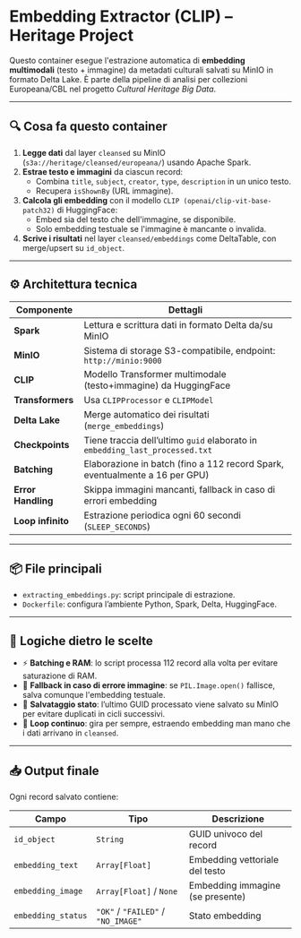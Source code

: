 # Embedding Extractor (CLIP) – Heritage Project

Questo container esegue l'estrazione automatica di **embedding multimodali** (testo + immagine) da metadati culturali salvati su MinIO in formato Delta Lake. È parte della pipeline di analisi per collezioni Europeana/CBL nel progetto *Cultural Heritage Big Data*.

---

## 🔍 Cosa fa questo container

1. **Legge dati** dal layer `cleansed` su MinIO (`s3a://heritage/cleansed/europeana/`) usando Apache Spark.
2. **Estrae testo e immagini** da ciascun record:
   - Combina `title`, `subject`, `creator`, `type`, `description` in un unico testo.
   - Recupera `isShownBy` (URL immagine).
3. **Calcola gli embedding** con il modello `CLIP (openai/clip-vit-base-patch32)` di HuggingFace:
   - Embed sia del testo che dell'immagine, se disponibile.
   - Solo embedding testuale se l'immagine è mancante o invalida.
4. **Scrive i risultati** nel layer `cleansed/embeddings` come DeltaTable, con merge/upsert su `id_object`.

---

## ⚙️ Architettura tecnica

| Componente         | Dettagli |
|--------------------|----------|
| **Spark**          | Lettura e scrittura dati in formato Delta da/su MinIO |
| **MinIO**          | Sistema di storage S3-compatibile, endpoint: `http://minio:9000` |
| **CLIP**           | Modello Transformer multimodale (testo+immagine) da HuggingFace |
| **Transformers**   | Usa `CLIPProcessor` e `CLIPModel` |
| **Delta Lake**     | Merge automatico dei risultati (`merge_embeddings`) |
| **Checkpoints**    | Tiene traccia dell’ultimo `guid` elaborato in `embedding_last_processed.txt` |
| **Batching**       | Elaborazione in batch (fino a 112 record Spark, eventualmente a 16 per GPU) |
| **Error Handling** | Skippa immagini mancanti, fallback in caso di errori embedding |
| **Loop infinito**  | Estrazione periodica ogni 60 secondi (`SLEEP_SECONDS`) |

---

## 📦 File principali

- `extracting_embeddings.py`: script principale di estrazione.
- `Dockerfile`: configura l’ambiente Python, Spark, Delta, HuggingFace.

---

## 🧠 Logiche dietro le scelte

- ⚡ **Batching e RAM**: lo script processa 112 record alla volta per evitare saturazione di RAM.
- 🧠 **Fallback in caso di errore immagine**: se `PIL.Image.open()` fallisce, salva comunque l'embedding testuale.
- 💾 **Salvataggio stato**: l’ultimo GUID processato viene salvato su MinIO per evitare duplicati in cicli successivi.
- 🔁 **Loop continuo**: gira per sempre, estraendo embedding man mano che i dati arrivano in `cleansed`.

---

## 📥 Output finale

Ogni record salvato contiene:

| Campo              | Tipo                | Descrizione                        |
|-------------------|---------------------|------------------------------------|
| `id_object`        | `String`            | GUID univoco del record            |
| `embedding_text`   | `Array[Float]`      | Embedding vettoriale del testo     |
| `embedding_image`  | `Array[Float]` / `None` | Embedding immagine (se presente)   |
| `embedding_status` | `"OK"` / `"FAILED"` / `"NO_IMAGE"` | Stato embedding |

